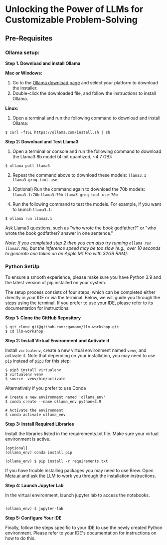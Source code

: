 # Unlocking the Power of LLMs for Customizable Problem-Solving

## Pre-Requisites

### Ollama setup: 

**Step 1. Download and install Ollama**

**Mac or Windows:**
1. Go to the [Ollama download page](https://ollama.com/download) and select your platform to download the installer.
2. Double-click the downloaded file, and follow the instructions to install Ollama.

**Linux:**

1. Open a terminal and run the following command to download and install Ollama:

```
$ curl -fsSL https://ollama.com/install.sh | sh
```

**Step 2: Download and Test Llama3**

1. Open a terminal or console and run the following command to download the Llama3 8b model (4-bit quantized, ~4.7 GB):

```
$ ollama pull llama3
```

2. Repeat the command above to download these models: `llama3.1` `llama3-groq-tool-use`
   
3. (Optional) Run the command again to download the 70b models: `llama3.1:70b` `llama3:70b` `llama3-groq-tool-use:70b`

4. Run the following command to test the models. For example, if you want to launch `llama3.1`:

```
$ ollama run llama3.1
```

Ask Llama3 questions, such as "who wrote the book godfather?" or "who wrote the book godfather? answer in one sentence."

*Note: If you completed step 2 then you can also try running `ollama run llama3:70b`, but the inference speed may be too slow (e.g., over 10 seconds to generate one token on an Apple M1 Pro with 32GB RAM).*

### Python SetUp

To ensure a smooth experience, please make sure you have Python 3.9 and the latest version of pip installed on your system.

The setup process consists of four steps, which can be completed either directly in your IDE or via the terminal. Below, we will guide you through the steps using the terminal. If you prefer to use your IDE, please refer to its documentation for instructions.


**Step 1: Clone the GitHub Repository**

```{SSH}
$ git clone git@github.com:cgamamx/llm-workshop.git
$ cd llm-workshop
```

**Step 2: Install Virtual Environment and Activate it**
   
Install `virtualenv`, create a new virtual environment named `venv`, and activate it. Note that depending on your installation, you may need to use `pip` instead of `pip3` for this step:


```{SSH}
$ pip3 install virtualenv
$ virtualenv venv
$ source  venv/bin/activate
```

Alternatively if you prefer to use Conda
```
# Create a new environment named 'ollama_env'
$ conda create --name ollama_env python=3.9

# Activate the environment
$ conda activate ollama_env
```

**Step 3: Install Required Libraries**

Install the libraries listed in the requirements.txt file. Make sure your virtual environment is active.


```{SSH}
[optional]
(ollama_env) conda install pip

(ollama_env) $ pip install -r requirements.txt
```

If you have trouble installing packages you may need to use Brew. Open Meta.ai and ask the LLM to work you through the installation instructions.


**Step 4: Launch Jupyter Lab**

In the virtual environment, launch jupyter lab to access the notebooks. 

```{SSH}

(ollama_env) $ jupyter-lab
```

**Step 5: Configure Your IDE** 

Finally, follow the steps specific to your IDE to use the newly created Python environment. Please refer to your IDE's documentation for instructions on how to do this.
